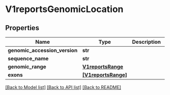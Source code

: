 # V1reportsGenomicLocation


## Properties
Name | Type | Description | Notes
------------ | ------------- | ------------- | -------------
**genomic_accession_version** | **str** |  | [optional] 
**sequence_name** | **str** |  | [optional] 
**genomic_range** | [**V1reportsRange**](V1reportsRange.md) |  | [optional] 
**exons** | [**[V1reportsRange]**](V1reportsRange.md) |  | [optional] 

[[Back to Model list]](../README.md#documentation-for-models) [[Back to API list]](../README.md#documentation-for-api-endpoints) [[Back to README]](../README.md)


